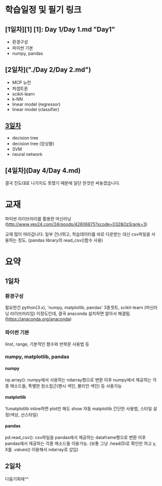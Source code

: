 # 학습일정 및 필기 링크 
## [1일차][1] [1]: Day 1/Day 1.md "Day1"
* 환경구성
* 파이썬 기본
* numpy, pandas
## [2일차]("./Day 2/Day 2.md")
* MCP 뉴런
* 퍼셉트론
* scikit-learn
* k-NN
* linear model (regressor)
* linear model (classifier)
## [3일차](Day-3/Day-3.md)
* decision tree
* decision tree (앙상블)
* SVM
* neural network
## [4일차](Day 4/Day 4.md)

결국 진도대로 나가지도 못했기 때문에 일단 한것만 써놓겠습니다.

# 교재
파이썬 라이브러리를 활용한 머신러닝
(http://www.yes24.com/24/goods/42806875?scode=032&OzSrank=3)

교재 많이 따라갑니다. 일부 건너뛰고, 학습데이터를 바로 다운받는 대신 csv파일을 사용하는 정도.
(pandas library의 read_csv()함수 사용)

# 요약
## 1일차
### 환경구성
필요한건 python(3.x), 'numpy, matplotlib, pandas' 3종셋트, scikit-learn (머신러닝 라이브러리임)
이정도인데, 결국 anaconda 설치하면 알아서 해결됨. (https://anaconda.org/anaconda)
### 파이썬 기본
linst, range, 기본적인 함수와 반복문 사용법 등
### numpy, matplotlib, pandas
#### numpy
np.array(): numpy에서 사용하는 ndarray형으로 변환
이후 numpy에서 제공하는 각종 메소드들,
특별한 원소접근(팬시 색인, 불리언 색인) 등 사용가능
#### matplotlib
%matplotlib inline하면 plot만 해도 show 자동
matplotlib 간단한 사용법, 스타일 설정(색상, 선스타일)
#### pandas
pd.read_csv(): csv파일을 pandas에서 제공하는 dataframe형으로 변환
이후 pandas에서 제공하는 각종 메소드들 이용가능.
(보통 그냥 .head(5)로 확인만 하고 y, X를 .values() 이용해서 ndarray로 삽입)

## 2일차
다음기회에^^ 
